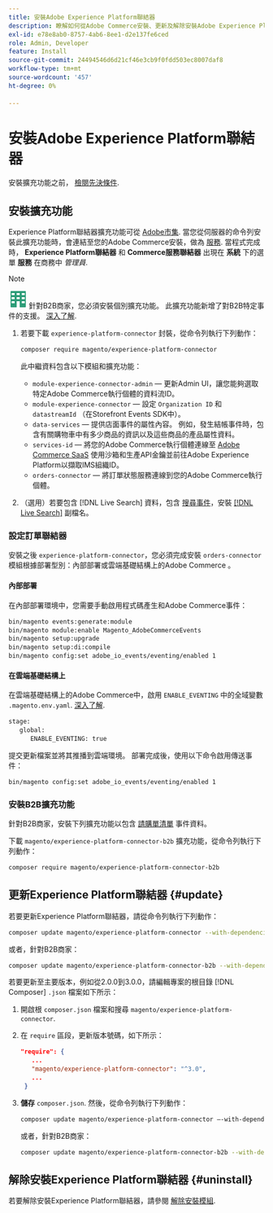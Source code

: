 ```yaml
---
title: 安裝Adobe Experience Platform聯結器
description: 瞭解如何從Adobe Commerce安裝、更新及解除安裝Adobe Experience Platform Connector。
exl-id: e78e8ab0-8757-4ab6-8ee1-d2e137fe6ced
role: Admin, Developer
feature: Install
source-git-commit: 24494546d6d21cf46e3cb9f0fdd503ec8007daf8
workflow-type: tm+mt
source-wordcount: '457'
ht-degree: 0%

---
```


# 安裝Adobe Experience Platform聯結器

安裝擴充功能之前， [檢閱先決條件](overview.md#prereqs).

## 安裝擴充功能

Experience Platform聯結器擴充功能可從 [Adobe市集](https://commercemarketplace.adobe.com/magento-experience-platform-connector.html). 當您從伺服器的命令列安裝此擴充功能時，會連結至您的Adobe Commerce安裝，做為 [服務](../landing/saas.md). 當程式完成時， **Experience Platform聯結器** 和 **Commerce服務聯結器** 出現在 **系統** 下的選單 **服務** 在商務中 _管理員_.

>[!NOTE]
>
>![適用於Adobe Commerce的B2B](../assets/b2b.svg) 針對B2B商家，您必須安裝個別擴充功能。 此擴充功能新增了對B2B特定事件的支援。 [深入了解](#install-the-b2b-extension).

1. 若要下載 `experience-platform-connector` 封裝，從命令列執行下列動作：

   ```bash
   composer require magento/experience-platform-connector
   ```

   此中繼資料包含以下模組和擴充功能：

   * `module-experience-connector-admin`  — 更新Admin UI，讓您能夠選取特定Adobe Commerce執行個體的資料流ID。
   * `module-experience-connector`  — 設定 `Organization ID` 和 `datastreamId` （在Storefront Events SDK中）。
   * `data-services`  — 提供店面事件的屬性內容。 例如，發生結帳事件時，包含有關購物車中有多少商品的資訊以及這些商品的產品屬性資料。
   * `services-id`  — 將您的Adobe Commerce執行個體連線至 [Adobe Commerce SaaS](../landing/saas.md) 使用沙箱和生產API金鑰並前往Adobe Experience Platform以擷取IMS組織ID。
   * `orders-connector`  — 將訂單狀態服務連線到您的Adobe Commerce執行個體。

1. （選用）若要包含 [!DNL Live Search] 資料，包含 [搜尋事件](events.md#search-events)，安裝 [[!DNL Live Search]](../live-search/install.md) 副檔名。

### 設定訂單聯結器

安裝之後 `experience-platform-connector`，您必須完成安裝 `orders-connector` 模組根據部署型別：內部部署或雲端基礎結構上的Adobe Commerce 。

#### 內部部署

在內部部署環境中，您需要手動啟用程式碼產生和Adobe Commerce事件：

```bash
bin/magento events:generate:module
bin/magento module:enable Magento_AdobeCommerceEvents
bin/magento setup:upgrade
bin/magento setup:di:compile
bin/magento config:set adobe_io_events/eventing/enabled 1
```

#### 在雲端基礎結構上

在雲端基礎結構上的Adobe Commerce中，啟用 `ENABLE_EVENTING` 中的全域變數 `.magento.env.yaml`. [深入了解](https://experienceleague.adobe.com/docs/commerce-cloud-service/user-guide/configure/env/stage/variables-global.html#enable_eventing).

```bash
stage:
   global:
      ENABLE_EVENTING: true
```

提交更新檔案並將其推播到雲端環境。 部署完成後，使用以下命令啟用傳送事件：

```bash
bin/magento config:set adobe_io_events/eventing/enabled 1
```

### 安裝B2B擴充功能

針對B2B商家，安裝下列擴充功能以包含 [請購單清單](events.md#b2b-events) 事件資料。

下載 `magento/experience-platform-connector-b2b` 擴充功能，從命令列執行下列動作：

```bash
composer require magento/experience-platform-connector-b2b
```

## 更新Experience Platform聯結器 {#update}

若要更新Experience Platform聯結器，請從命令列執行下列動作：

```bash
composer update magento/experience-platform-connector --with-dependencies
```

或者，針對B2B商家：

```bash
composer update magento/experience-platform-connector-b2b --with-dependencies
```

若要更新至主要版本，例如從2.0.0到3.0.0，請編輯專案的根目錄 [!DNL Composer] `.json` 檔案如下所示：

1. 開啟根 `composer.json` 檔案和搜尋 `magento/experience-platform-connector`.

1. 在 `require` 區段，更新版本號碼，如下所示：

   ```json
   "require": {
      ...
      "magento/experience-platform-connector": "^3.0",
      ...
    }
   ```

1. **儲存** `composer.json`. 然後，從命令列執行下列動作：

   ```bash
   composer update magento/experience-platform-connector –-with-dependencies
   ```

   或者，針對B2B商家：

   ```bash
   composer update magento/experience-platform-connector-b2b --with-dependencies
   ```

## 解除安裝Experience Platform聯結器 {#uninstall}

若要解除安裝Experience Platform聯結器，請參閱 [解除安裝模組](https://experienceleague.adobe.com/docs/commerce-operations/installation-guide/tutorials/uninstall-modules.html).

